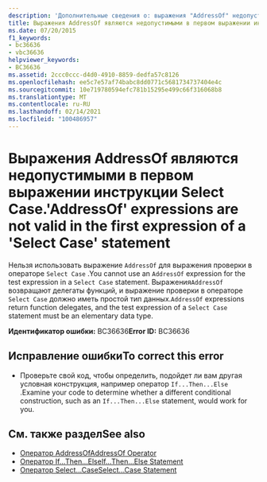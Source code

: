 ```yaml
---
description: 'Дополнительные сведения о: выражения "AddressOf" недопустимы в первом выражении оператора "Select Case"'
title: Выражения AddressOf являются недопустимыми в первом выражении инструкции Select Case.
ms.date: 07/20/2015
f1_keywords:
- bc36636
- vbc36636
helpviewer_keywords:
- BC36636
ms.assetid: 2ccc0ccc-d4d0-4910-8859-dedfa57c8126
ms.openlocfilehash: ee5c7e57af74babc8dd0771c5681734737404e4c
ms.sourcegitcommit: 10e719780594efc781b15295e499c66f316068b8
ms.translationtype: MT
ms.contentlocale: ru-RU
ms.lasthandoff: 02/14/2021
ms.locfileid: "100486957"
---
```

# <a name="addressof-expressions-are-not-valid-in-the-first-expression-of-a-select-case-statement"></a><span data-ttu-id="15eb1-103">Выражения AddressOf являются недопустимыми в первом выражении инструкции Select Case.</span><span class="sxs-lookup"><span data-stu-id="15eb1-103">'AddressOf' expressions are not valid in the first expression of a 'Select Case' statement</span></span>

<span data-ttu-id="15eb1-104">Нельзя использовать выражение `AddressOf` для выражения проверки в операторе `Select Case` .</span><span class="sxs-lookup"><span data-stu-id="15eb1-104">You cannot use an `AddressOf` expression for the test expression in a `Select Case` statement.</span></span> <span data-ttu-id="15eb1-105">Выражения`AddressOf` возвращают делегаты функций, и выражение проверки в операторе `Select Case` должно иметь простой тип данных.</span><span class="sxs-lookup"><span data-stu-id="15eb1-105">`AddressOf` expressions return function delegates, and the test expression of a `Select Case` statement must be an elementary data type.</span></span>  
  
 <span data-ttu-id="15eb1-106">**Идентификатор ошибки:** BC36636</span><span class="sxs-lookup"><span data-stu-id="15eb1-106">**Error ID:** BC36636</span></span>  
  
## <a name="to-correct-this-error"></a><span data-ttu-id="15eb1-107">Исправление ошибки</span><span class="sxs-lookup"><span data-stu-id="15eb1-107">To correct this error</span></span>  
  
- <span data-ttu-id="15eb1-108">Проверьте свой код, чтобы определить, подойдет ли вам другая условная конструкция, например оператор `If...Then...Else` .</span><span class="sxs-lookup"><span data-stu-id="15eb1-108">Examine your code to determine whether a different conditional construction, such as an `If...Then...Else` statement, would work for you.</span></span>  
  
## <a name="see-also"></a><span data-ttu-id="15eb1-109">См. также раздел</span><span class="sxs-lookup"><span data-stu-id="15eb1-109">See also</span></span>

- [<span data-ttu-id="15eb1-110">Оператор AddressOf</span><span class="sxs-lookup"><span data-stu-id="15eb1-110">AddressOf Operator</span></span>](../language-reference/operators/addressof-operator.md)
- [<span data-ttu-id="15eb1-111">Оператор If…Then…Else</span><span class="sxs-lookup"><span data-stu-id="15eb1-111">If...Then...Else Statement</span></span>](../language-reference/statements/if-then-else-statement.md)
- [<span data-ttu-id="15eb1-112">Оператор Select…Case</span><span class="sxs-lookup"><span data-stu-id="15eb1-112">Select...Case Statement</span></span>](../language-reference/statements/select-case-statement.md)
